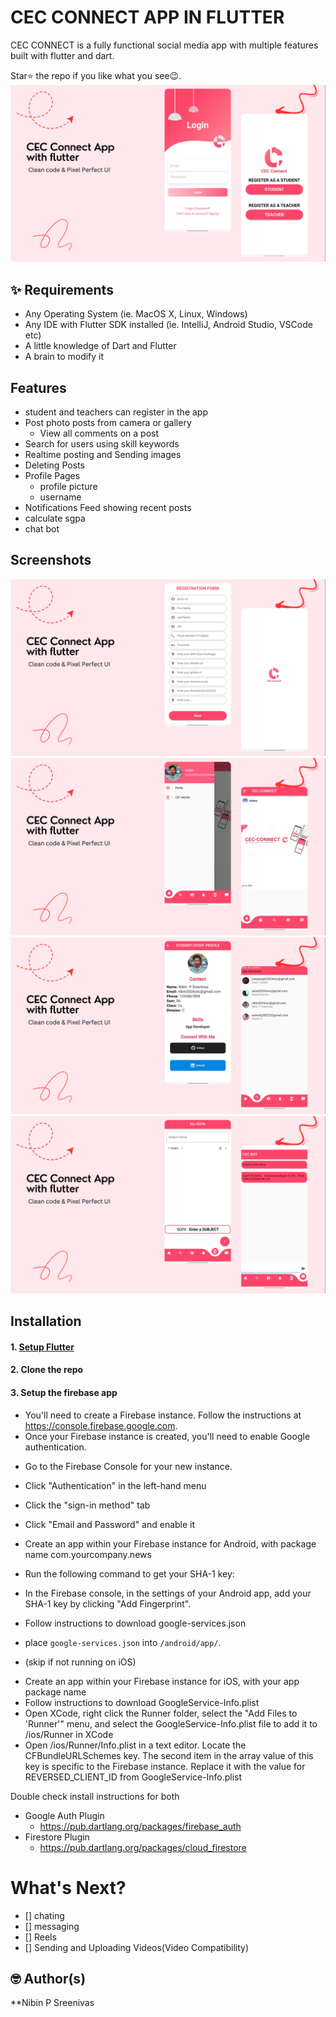 # CEC CONNECT APP IN FLUTTER  
 
CEC CONNECT is a fully functional social media app with multiple features built with flutter and dart.
 
Star⭐ the repo if you like what you see😉.
![bmi (820 x 360 px)](https://raw.githubusercontent.com/nibinpsreenivas/CEC-CONNECT/main/image/Screenshot%20from%202023-07-07%2020-47-15.png)
 
## ✨ Requirements
        
* Any Operating System (ie. MacOS X, Linux, Windows)
* Any IDE with Flutter SDK installed (ie. IntelliJ, Android Studio, VSCode etc)
* A little knowledge of Dart and Flutter
* A brain to modify it 
     
## Features
       
* student and teachers can register in the app
* Post photo posts from camera or gallery
    * View all comments on a post
* Search for users using skill keywords
* Realtime posting and Sending images
* Deleting Posts
* Profile Pages
    * profile picture
    *  username
* Notifications Feed showing recent  posts 
* calculate sgpa
* chat bot

## Screenshots


![bmi (820 x 360 px)](https://raw.githubusercontent.com/nibinpsreenivas/CEC-CONNECT/main/image/Screenshot%20from%202023-07-07%2020-47-18.png)
![bmi (820 x 360 px)](https://raw.githubusercontent.com/nibinpsreenivas/CEC-CONNECT/main/image/Screenshot%20from%202023-07-07%2020-47-20.png)
![bmi (820 x 360 px)](https://raw.githubusercontent.com/nibinpsreenivas/CEC-CONNECT/main/image/Screenshot%20from%202023-07-07%2020-47-22.png)
![bmi (820 x 360 px)](https://raw.githubusercontent.com/nibinpsreenivas/CEC-CONNECT/main/image/Screenshot%20from%202023-07-07%2020-47-24.png)




## Installation

#### 1. [Setup Flutter](https://flutter.dev/docs/get-started/install)

#### 2. Clone the repo

#### 3. Setup the firebase app

- You'll need to create a Firebase instance. Follow the instructions
  at https://console.firebase.google.com.
- Once your Firebase instance is created, you'll need to enable Google authentication.

* Go to the Firebase Console for your new instance.
* Click "Authentication" in the left-hand menu
* Click the "sign-in method" tab
* Click "Email and Password" and enable it
* Create an app within your Firebase instance for Android, with package name com.yourcompany.news
* Run the following command to get your SHA-1 key:

* In the Firebase console, in the settings of your Android app, add your SHA-1 key by clicking "Add
  Fingerprint".
* Follow instructions to download google-services.json
* place `google-services.json` into `/android/app/`.

- (skip if not running on iOS)

* Create an app within your Firebase instance for iOS, with your app package name
* Follow instructions to download GoogleService-Info.plist
* Open XCode, right click the Runner folder, select the "Add Files to 'Runner'" menu, and select the
  GoogleService-Info.plist file to add it to /ios/Runner in XCode
* Open /ios/Runner/Info.plist in a text editor. Locate the CFBundleURLSchemes key. The second item
  in the array value of this key is specific to the Firebase instance. Replace it with the value for
  REVERSED_CLIENT_ID from GoogleService-Info.plist

Double check install instructions for both

- Google Auth Plugin
    - https://pub.dartlang.org/packages/firebase_auth
- Firestore Plugin
    - https://pub.dartlang.org/packages/cloud_firestore

# What's Next?
- [] chating
- [] messaging
- [] Reels
- [] Sending and Uploading Videos(Video Compatibility)



## 🤓 Author(s)

**Nibin P Sreenivas

